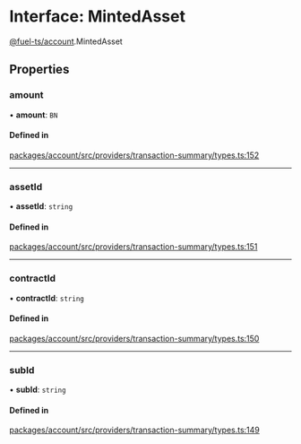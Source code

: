 # Interface: MintedAsset

[@fuel-ts/account](/api/Account/index.md).MintedAsset

## Properties

### amount

• **amount**: `BN`

#### Defined in

[packages/account/src/providers/transaction-summary/types.ts:152](https://github.com/FuelLabs/fuels-ts/blob/61a78798/packages/account/src/providers/transaction-summary/types.ts#L152)

___

### assetId

• **assetId**: `string`

#### Defined in

[packages/account/src/providers/transaction-summary/types.ts:151](https://github.com/FuelLabs/fuels-ts/blob/61a78798/packages/account/src/providers/transaction-summary/types.ts#L151)

___

### contractId

• **contractId**: `string`

#### Defined in

[packages/account/src/providers/transaction-summary/types.ts:150](https://github.com/FuelLabs/fuels-ts/blob/61a78798/packages/account/src/providers/transaction-summary/types.ts#L150)

___

### subId

• **subId**: `string`

#### Defined in

[packages/account/src/providers/transaction-summary/types.ts:149](https://github.com/FuelLabs/fuels-ts/blob/61a78798/packages/account/src/providers/transaction-summary/types.ts#L149)
